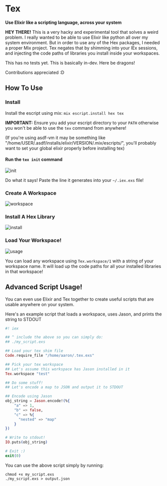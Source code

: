 # Tex

**Use Elixir like a scripting language, across your system**

**HEY THERE!** This is a very hacky and experimental tool that solves a weird problem. I really wanted to be able to use Elixir like python all over my system environment. But in order to use any of the Hex packages, I needed a proper Mix project. Tex negates that by shimming into your IEx sessions, and injecting the code paths of libraries you install inside your workspaces.

This has no tests yet. This is basically in-dev. Here be dragons!

Contributions appreciated :D

## How To Use

### Install

Install the escript using mix: `mix escript.install hex tex`

**IMPORTANT:** Ensure you add your escript directory to your `PATH` otherwise you won't be able to use the `tex` command from anywhere!

(If you're using asdf-vm it may be something like "/home/USER/.asdf/installs/elixir/VERSION/.mix/escripts/", you'll probably want to set your global elixir properly before installing tex)

#### Run the `tex init` command

![init](https://user-images.githubusercontent.com/61982076/100492322-ba843980-30df-11eb-9016-cd4f3a211750.gif)

Do what it says! Paste the line it generates into your `~/.iex.exs` file!

### Create A Workspace

![workspace](https://user-images.githubusercontent.com/61982076/100492314-afc9a480-30df-11eb-8958-71198e4de8dc.gif)

### Install A Hex Library

![install](https://user-images.githubusercontent.com/61982076/100492320-b821df80-30df-11eb-91d6-c90bfcbda7b9.gif)

### Load Your Workspace!

![usage](https://user-images.githubusercontent.com/61982076/100492318-b5bf8580-30df-11eb-9e85-593e89563389.gif)

You can load any workspace using `Tex.workspace/1` with a string of your workspace name. It will load up the code paths for all your installed libraries in that workspace!


## Advanced Script Usage!

You can even use Elixir and Tex together to create useful scripts that are usable anywhere on your system.

Here's an example script that loads a workspace, uses Jason, and prints the string to STDOUT

```elixir
#! iex

## ^ include the above so you can simply do:
## ./my_script.exs

## Load your tex shim file
Code.require_file "/home/aaron/.tex.exs"

## Pick your tex workspace
## Let's assume this workspace has Jason installed in it
Tex.workspace "test"

## Do some stuff!
## Let's encode a map to JSON and output it to STDOUT

## Encode using Jason
obj_string = Jason.encode!(%{
    "a" => 1,
    "b" => false,
    "c" => %{
      "nested" => "map"
    }
})

# Write to stdout!
IO.puts(obj_string)

# Exit :)
exit(0)

```

You can use the above script simply by running: 


```
chmod +x my_script.exs
./my_script.exs > output.json
```
